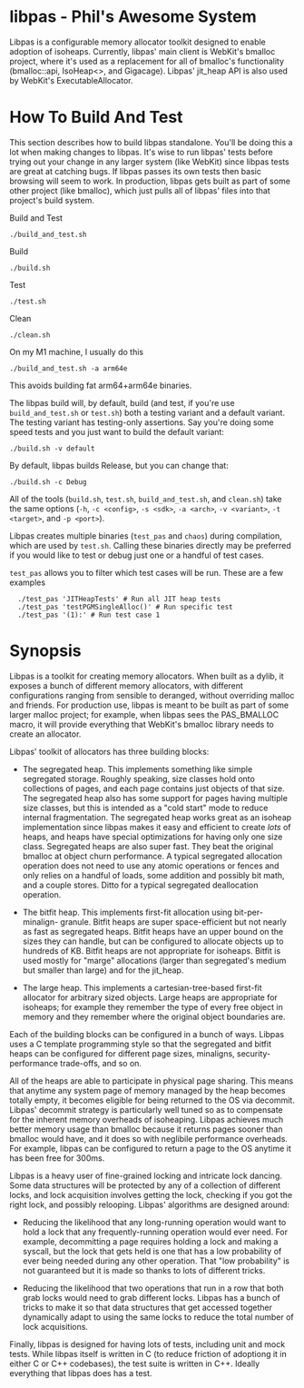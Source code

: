 # libpas - Phil's Awesome System

Libpas is a configurable memory allocator toolkit designed to enable adoption
of isoheaps. Currently, libpas' main client is WebKit's bmalloc project, where
it's used as a replacement for all of bmalloc's functionality (bmalloc::api,
IsoHeap<>, and Gigacage). Libpas' jit_heap API is also used by WebKit's
ExecutableAllocator.


# How To Build And Test

This section describes how to build libpas standalone. You'll be doing this a
lot when making changes to libpas. It's wise to run libpas' tests before
trying out your change in any larger system (like WebKit) since libpas tests
are great at catching bugs. If libpas passes its own tests then basic browsing
will seem to work. In production, libpas gets built as part of some other
project (like bmalloc), which just pulls all of libpas' files into that
project's build system.

Build and Test

    ./build_and_test.sh

Build

    ./build.sh

Test

    ./test.sh

Clean

    ./clean.sh

On my M1 machine, I usually do this

    ./build_and_test.sh -a arm64e

This avoids building fat arm64+arm64e binaries.

The libpas build will, by default, build (and test, if you're use
`build_and_test.sh` or `test.sh`) both a testing variant and a default variant.
The testing variant has testing-only assertions. Say you're doing some
speed tests and you just want to build the default variant:

    ./build.sh -v default

By default, libpas builds Release, but you can change that:

    ./build.sh -c Debug

All of the tools (`build.sh`, `test.sh`, `build_and_test.sh`, and `clean.sh`)
take the same options (`-h`, `-c <config>`, `-s <sdk>`, `-a <arch>`,
`-v <variant>`, `-t <target>`, and `-p <port>`).

Libpas creates multiple binaries (`test_pas` and `chaos`) during compilation, which are used by `test.sh`. Calling these binaries directly may be preferred if you would like to test or debug just one or a handful of test cases.

`test_pas` allows you to filter which test cases will be run. These are a few examples

	  ./test_pas 'JITHeapTests' # Run all JIT heap tests
	  ./test_pas 'testPGMSingleAlloc()' # Run specific test
	  ./test_pas '(1):' # Run test case 1

# Synopsis

Libpas is a toolkit for creating memory allocators. When built as a dylib, it
exposes a bunch of different memory allocators, with different configurations
ranging from sensible to deranged, without overriding malloc and friends. For
production use, libpas is meant to be built as part of some larger malloc
project; for example, when libpas sees the PAS_BMALLOC macro, it will provide
everything that WebKit's bmalloc library needs to create an allocator.

Libpas' toolkit of allocators has three building blocks:

- The segregated heap. This implements something like simple segregated
  storage. Roughly speaking, size classes hold onto collections of pages, and
  each page contains just objects of that size. The segregated heap also has
  some support for pages having multiple size classes, but this is intended as
  a "cold start" mode to reduce internal fragmentation. The segregated heap
  works great as an isoheap implementation since libpas makes it easy and
  efficient to create _lots_ of heaps, and heaps have special optimizations for
  having only one size class. Segregated heaps are also super fast. They beat
  the original bmalloc at object churn performance. A typical segregated
  allocation operation does not need to use any atomic operations or fences
  and only relies on a handful of loads, some addition and possibly bit math,
  and a couple stores. Ditto for a typical segregated deallocation operation.

- The bitfit heap. This implements first-fit allocation using bit-per-minalign-
  granule. Bitfit heaps are super space-efficient but not nearly as fast as
  segregated heaps. Bitfit heaps have an upper bound on the sizes they can
  handle, but can be configured to allocate objects up to hundreds of KB.
  Bitfit heaps are not appropriate for isoheaps. Bitfit is used mostly for
  "marge" allocations (larger than segregated's medium but smaller than large)
  and for the jit_heap.

- The large heap. This implements a cartesian-tree-based first-fit allocator
  for arbitrary sized objects. Large heaps are appropriate for isoheaps; for
  example they remember the type of every free object in memory and they
  remember where the original object boundaries are.

Each of the building blocks can be configured in a bunch of ways. Libpas uses
a C template programming style so that the segregated and bitfit heaps can be
configured for different page sizes, minaligns, security-performance
trade-offs, and so on.

All of the heaps are able to participate in physical page sharing. This means
that anytime any system page of memory managed by the heap becomes totally
empty, it becomes eligible for being returned to the OS via decommit. Libpas'
decommit strategy is particularly well tuned so as to compensate for the
inherent memory overheads of isoheaping. Libpas achieves much better memory
usage than bmalloc because it returns pages sooner than bmalloc would have, and
it does so with neglibile performance overheads. For example, libpas can be
configured to return a page to the OS anytime it has been free for 300ms.

Libpas is a heavy user of fine-grained locking and intricate lock dancing. Some
data structures will be protected by any of a collection of different locks,
and lock acquisition involves getting the lock, checking if you got the right
lock, and possibly relooping. Libpas' algorithms are designed around:

- Reducing the likelihood that any long-running operation would want to hold a
  lock that any frequently-running operation would ever need. For example,
  decommitting a page requires holding a lock and making a syscall, but the
  lock that gets held is one that has a low probability of ever being needed
  during any other operation. That "low probability" is not guaranteed but it
  is made so thanks to lots of different tricks.

- Reducing the likelihood that two operations that run in a row that both grab
  locks would need to grab different locks. Libpas has a bunch of tricks to
  make it so that data structures that get accessed together dynamically adapt
  to using the same locks to reduce the total number of lock acquisitions.

Finally, libpas is designed for having lots of tests, including unit and mock
tests. While libpas itself is written in C (to reduce friction of adoptiong it
in either C or C++ codebases), the test suite is written in C++. Ideally
everything that libpas does has a test.

